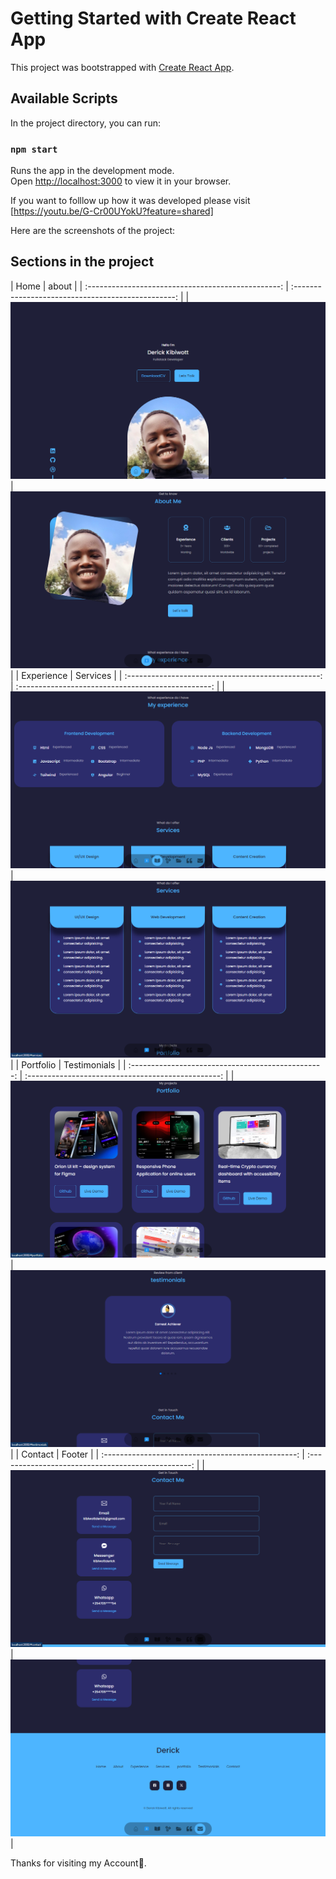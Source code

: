# Getting Started with Create React App

This project was bootstrapped with [Create React App](https://github.com/facebook/create-react-app).

## Available Scripts

In the project directory, you can run:

### `npm start`

Runs the app in the development mode.\
Open [http://localhost:3000](http://localhost:3000) to view it in your browser.

If you want to folllow up how it was developed please visit [https://youtu.be/G-Cr00UYokU?feature=shared]

Here are the screenshots of the project:
                                    <h2>Sections in the project</h2>
|                    Home                            |                   about                            |
| :------------------------------------------------: | :------------------------------------------------: |
| ![](<src/assets/screenshots/Screenshot%20(1).png>) | ![](<src/assets/screenshots/Screenshot%20(2).png>) |
|                 Experience                         |                   Services                         |
| :------------------------------------------------: | :------------------------------------------------: |
| ![](<src/assets/screenshots/Screenshot (3).png>)   | ![](<src/assets/screenshots/Screenshot%20(4).png>) |
|                 Portfolio                          |                   Testimonials                     |
| :------------------------------------------------: | :------------------------------------------------: |
| ![](<src/assets/screenshots/Screenshot%20(5).png>) | ![](<src/assets/screenshots/Screenshot%20(6).png>) |
|                   Contact                          |                          Footer                    |
| :------------------------------------------------: | :------------------------------------------------: |
| ![](<src/assets/screenshots/Screenshot (7).png>)   | ![](<src/assets/screenshots/Screenshot%20(8).png>) |

Thanks for visiting my Account🙏.
